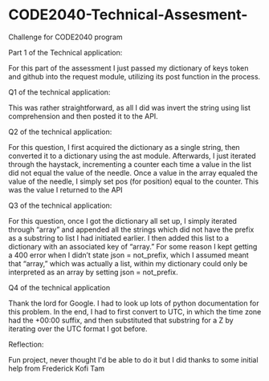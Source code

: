 # CODE2040-Technical-Assesment-
Challenge for CODE2040 program

Part 1 of the Technical application:

For this part of the assessment I just passed my dictionary of keys token and github into the request module, 
utilizing its post function in the process.

Q1 of the technical application:

This was rather straightforward, as all I did was invert the string using list comprehension and then posted it to the API.

Q2 of the technical application:

For this question, I first acquired the dictionary as a single string, then converted it to a dictionary using the ast module. Afterwards, I just iterated through the haystack, incrementing a counter each time a value in the list did not equal the value of the needle. Once a value in the array equaled the value of the needle, I simply set pos (for position) equal to the counter. This was the value I returned to the API

Q3 of the technical application:

For this question, once I got the dictionary all set up, I simply iterated through “array” and appended all the strings which did not have the prefix as a substring to list I had initiated earlier. I then added this list to a dictionary with an associated key of “array.” For some reason I kept getting a 400 error when I didn’t state json = not_prefix, which I assumed meant that “array,” which was actually a list, within my dictionary could only be interpreted as an array by setting json = not_prefix.

Q4 of the technical application

Thank the lord for Google. I had to look up lots of python documentation for this problem. In the end, I had to first convert to UTC, in which the time zone had the +00:00 suffix, and then substituted that substring for a Z by iterating over the UTC format I got before.

Reflection:

Fun project, never thought I'd be able to do it but I did thanks to some initial help from Frederick Kofi Tam
